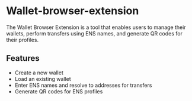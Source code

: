 # Wallet-browser-extension

The Wallet Browser Extension is a tool that enables users to manage their wallets, perform transfers using ENS names, and generate QR codes for their profiles.

## Features

- Create a new wallet
- Load an existing wallet
- Enter ENS names and resolve to addresses for transfers
- Generate QR codes for ENS profiles

